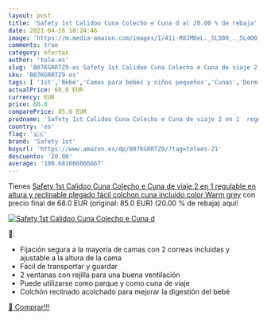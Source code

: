 ```yaml
---
layout: post
title: 'Safety 1st Calidoo Cuna Colecho e Cuna d al 20.00 % de rebaja'
date: 2021-04-16 18:24:46
image: 'https://m.media-amazon.com/images/I/41i-R0JMOeL._SL500_._SL400_.jpg'
comments: true
category: ofertas
author: 'tole.es'
slug: 'B07KGRRTZ9-es Safety 1st Calidoo Cuna Colecho e Cuna de viaje 2 en 1...'
sku: 'B07KGRRTZ9-es'
tags: [ '1st','Bebé','Camas para bebés y niños pequeños','Cunas','Dormitorio','Muebles para bebé','safety','safety 1st', ]
actualPrice: 68.0 EUR
currency: EUR
price: 68.0
comparePrice: 85.0 EUR
prodname: 'Safety 1st Calidoo Cuna Colecho e Cuna de viaje 2 en 1  regulable en altura y reclinable  plegado fácil  colchon cuna incluido  color Warm grey'
country: 'es'
flag: '🇪🇸'
brand: 'Safety 1st'
buyurl: 'https://www.amazon.es/dp/B07KGRRTZ9/?tag=tolees-21'
descuento: '20.00'
average: '100.681666666667'
---
```


Tienes [Safety 1st Calidoo Cuna Colecho e Cuna de viaje 2 en 1  regulable en altura y reclinable  plegado fácil  colchon cuna incluido  color Warm grey](https://www.amazon.es/dp/B07KGRRTZ9/?tag=tolees-21) con precio final de  68.0 EUR (original: 85.0 EUR) (20.00 %  de rebaja) aqui!

[![Safety 1st Calidoo Cuna Colecho e Cuna d](https://m.media-amazon.com/images/I/41i-R0JMOeL._SL500_._SL400_.jpg)](https://www.amazon.es/dp/B07KGRRTZ9/?tag=tolees-21)

🔎:

- Fijación segura a la mayoría de camas con 2 correas incluidas y ajustable a la altura de la cama
- Fácil de transportar y guardar
- 2 ventanas con rejilla para una buena ventilación
- Puede utilizarse como parque y como cuna de viaje
- Colchón reclinado acolchado para mejorar la digestión del bebé

[🛒 Comprar!!!](https://www.amazon.es/dp/B07KGRRTZ9/?tag=tolees-21)
